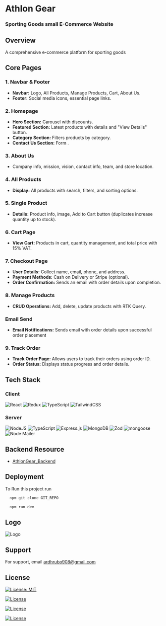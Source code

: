 # Athlon Gear

### Sporting Goods small E-Commerce Website

## Overview
A comprehensive e-commerce platform for sporting goods

## Core Pages

### 1. Navbar & Footer
- **Navbar:** Logo, All Products, Manage Products, Cart, About Us.
- **Footer:** Social media icons, essential page links.

### 2. Homepage
- **Hero Section:** Carousel with discounts.
- **Featured Section:** Latest products with details and "View Details" button.
- **Category Section:** Filters products by category.
- **Contact Us Section:** Form .

### 3. About Us
- Company info, mission, vision, contact info, team, and store location.

### 4. All Products
- **Display:** All products with search, filters, and sorting options.


### 5. Single Product
- **Details:** Product info, image, Add to Cart button (duplicates increase quantity up to stock).

### 6. Cart Page
- **View Cart:** Products in cart, quantity management, and total price with 15% VAT.


### 7. Checkout Page
- **User Details:** Collect name, email, phone, and address.
- **Payment Methods:** Cash on Delivery or Stripe (optional).
- **Order Confirmation:** Sends an email with order details upon completion.

### 8. Manage Products
- **CRUD Operations:** Add, delete, update products with RTK Query.

### Email Send
- **Email Notifications:** Sends email with order details upon successful order placement 


### 9. Track Order
- **Track Order Page:** Allows users to track their orders using order ID.
- **Order Status:** Displays status progress and order details.
## Tech Stack
### Client 
![React](https://img.shields.io/badge/react-%2320232a.svg?style=for-the-badge&logo=react&logoColor=%2361DAFB)
![Redux](https://img.shields.io/badge/redux-%23593d88.svg?style=for-the-badge&logo=redux&logoColor=white)
![TypeScript](https://img.shields.io/badge/typescript-%23007ACC.svg?style=for-the-badge&logo=typescript&logoColor=white)
	![TailwindCSS](https://img.shields.io/badge/tailwindcss-%2338B2AC.svg?style=for-the-badge&logo=tailwind-css&logoColor=white)

### Server
![NodeJS](https://img.shields.io/badge/node.js-6DA55F?style=for-the-badge&logo=node.js&logoColor=white)
	![TypeScript](https://img.shields.io/badge/typescript-%23007ACC.svg?style=for-the-badge&logo=typescript&logoColor=white)
 ![Express.js](https://img.shields.io/badge/express.js-%23404d59.svg?style=for-the-badge&logo=express&logoColor=%2361DAFB)
![MongoDB](https://img.shields.io/badge/MongoDB-%234ea94b.svg?style=for-the-badge&logo=mongodb&logoColor=white)
![Zod](https://img.shields.io/badge/zod-%233068b7.svg?style=for-the-badge&logo=zod&logoColor=white)
![mongoose](https://img.shields.io/badge/Mongoose-563D7C?style=for-the-badge&logo=mongoose&logoColor=white)
![Node Mailer](https://img.shields.io/badge/NodeMailer-114D7C?style=for-the-badge&logo=NodeMailer&logoColor=white)


## Backend Resource

- [AthlonGear_Backend](https://github.com/Abir191197/AthlonGear_Backend)


## Deployment

To Run this project run

```bash
  npm git clone GIT_REPO
```

```bash
  npm run dev
```

## Logo
![Logo](https://i.ibb.co/NKVHwMx/image.png)


## Support

For support, email ardhrubo908@gmail.com


## License

[![License: MIT](https://img.shields.io/badge/License-MIT-yellow.svg)](https://opensource.org/licenses/MIT)

[![License](https://img.shields.io/badge/License-Apache_2.0-blue.svg)](https://opensource.org/licenses/Apache-2.0)

[![License](https://img.shields.io/badge/License-Boost_1.0-lightblue.svg)](https://www.boost.org/LICENSE_1_0.txt)

[![License](https://img.shields.io/badge/License-BSD_3--Clause-blue.svg)](https://opensource.org/licenses/BSD-3-Clause)

